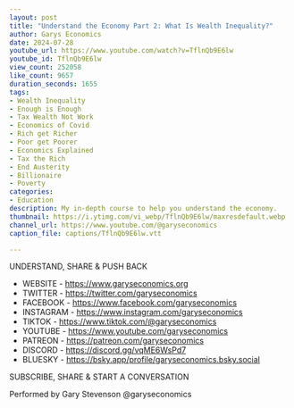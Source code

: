 ```yaml
---
layout: post
title: "Understand the Economy Part 2: What Is Wealth Inequality?"
author: Garys Economics
date: 2024-07-28
youtube_url: https://www.youtube.com/watch?v=TflnQb9E6lw
youtube_id: TflnQb9E6lw
view_count: 252058
like_count: 9657
duration_seconds: 1655
tags:
- Wealth Inequality
- Enough is Enough
- Tax Wealth Not Work
- Economics of Covid
- Rich get Richer
- Poor get Poorer
- Economics Explained
- Tax the Rich
- End Austerity
- Billionaire
- Poverty
categories:
- Education
description: My in-depth course to help you understand the economy.
thumbnail: https://i.ytimg.com/vi_webp/TflnQb9E6lw/maxresdefault.webp
channel_url: https://www.youtube.com/@garyseconomics
caption_file: captions/TflnQb9E6lw.vtt

---
```


UNDERSTAND, SHARE & PUSH BACK

- WEBSITE - https://www.garyseconomics.org
- TWITTER  - https://twitter.com/garyseconomics
- FACEBOOK - https://www.facebook.com/garyseconomics
- INSTAGRAM  - https://www.instagram.com/garyseconomics
- TIKTOK - https://www.tiktok.com/@garyseconomics
- YOUTUBE -  https://www.youtube.com/garyseconomics
- PATREON - https://patreon.com/garyseconomics
- DISCORD - https://discord.gg/vqME6WsPd7
- BLUESKY - https://bsky.app/profile/garyseconomics.bsky.social

SUBSCRIBE, SHARE & START A CONVERSATION

Performed by Gary Stevenson
@garyseconomics
